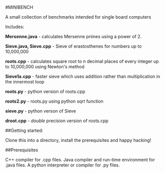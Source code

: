 



#MINIBENCH

A small collection of benchmarks intended for single board computers

Includes:

**Mersenne.java** - calculates Mersenne primes using a power of 2.

**Sieve.java, Sieve.cpp** - Sieve of erastosthenes for numbers up to 10,000,000

**roots.cpp** - calculates square root to n decimal places of every integer up to 10,000,000 using Newton's method

**Sieve1a.cpp** - faster sieve which uses addition rather than multiplication in the innermost loop

**roots.py** - python version of roots.cpp

**roots2.py** - roots.py using python sqrt function

**sieve.py** - python verson of Sieve

**droot.cpp** - *double* precision version of roots.cpp

##Getting started:

Clone this into a directory, install the prerequisites and happy hacking!

##Prerequisites

 C++ compiler for .cpp files.
 Java compiler and run-time environment for .java files.
A python interpreter or compiler for .py files.
